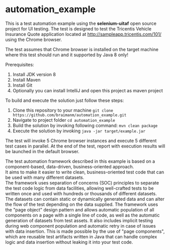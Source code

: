 # automation_example
This is a test automation example using the **selenium-uitaf** open source project for UI testing. The test is designed to test the Tricentis Vehicle Insurance Quote application located at http://sampleapp.tricentis.com/101/ using the Chrome browser. 

The test assumes that Chrome browser is installed on the target machine where this test should run and it supported by Java 8 only!

Prerequisites:
1) Install JDK version 8
2) Install Maven
3) Install Git
4) Optionally you can install IntelliJ and open this project as maven project

To build and execute the solution just follow these steps:
1)	Clone this repository to your machine `git clone https://github.com/braimanm/automation_example.git`
2)	Navigate to project folder `cd automation_example`
3)	Build the solution by invoking following command:  `mvn clean package`
4)	Execute the solution by invoking `java -jar target/example.jar`

The test will invoke 5 Chrome browser instances and execute 5 different test cases in parallel.
At the end of the test, report with execution results will be launched in the default browser.

The test automation framework described in this example is based on a component-based, data-driven, business-oriented approach.<br>
It aims to make it easier to write clean, business-oriented test code that can be used with many different datasets. <br>
The framework uses separation of concerns (SOC) principles to separate the test code logic from data facilities, allowing well-crafted tests to be written once and used with hundreds or thousands of different datasets. The datasets can contain static or dynamically generated data and can alter the flow of the test depending on the data supplied. The framework uses the "page object" design pattern and allows automatic population of all components on a page with a single line of code, as well as the automatic generation of datasets from test assets. It also includes implicit testing during web component population and automatic retry in case of issues with data insertion. This is made possible by the use of "page components", which are reusable test artifacts written in Java that can handle complex logic and data insertion without leaking it into your test code.
